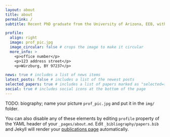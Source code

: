 ```yaml
---
layout: about
title: about
permalink: /
subtitle: Recent PhD graduate from the University of Arizona, EEB, with [Dr. Anna Dornhaus](https://www.annadornhaus.net/)

profile:
  align: right
  image: prof_pic.jpg
  image_circular: false # crops the image to make it circular
  more_info: >
    <p>office number</p>
    <p>123 address street</p>
    <p>Würzburg, BY 97237</p>

news: true # includes a list of news items
latest_posts: false # includes a list of the newest posts
selected_papers: true # includes a list of papers marked as "selected={true}"
social: true # includes social icons at the bottom of the page
---
```


TODO: biography; name your picture `prof_pic.jpg` and put it in the `img/` folder.

You can also disable any of these elements by editing `profile` property of the YAML header of your `_pages/about.md`. Edit `_bibliography/papers.bib` and Jekyll will render your [publications page](/StefanMPopp/publications/) automatically.
